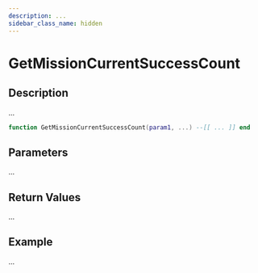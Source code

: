 ```yaml
---
description: ...
sidebar_class_name: hidden
---
```


# GetMissionCurrentSuccessCount

## Description

...

```lua
function GetMissionCurrentSuccessCount(param1, ...) --[[ ... ]] end
```

## Parameters

...

## Return Values

...

## Example

...


